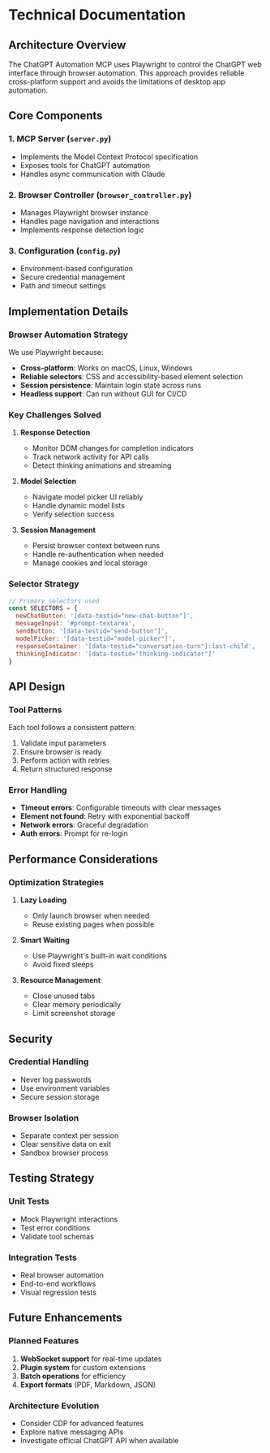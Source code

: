 # Technical Documentation

## Architecture Overview

The ChatGPT Automation MCP uses Playwright to control the ChatGPT web interface through browser automation. This approach provides reliable cross-platform support and avoids the limitations of desktop app automation.

## Core Components

### 1. MCP Server (`server.py`)
- Implements the Model Context Protocol specification
- Exposes tools for ChatGPT automation
- Handles async communication with Claude

### 2. Browser Controller (`browser_controller.py`)
- Manages Playwright browser instance
- Handles page navigation and interactions
- Implements response detection logic

### 3. Configuration (`config.py`)
- Environment-based configuration
- Secure credential management
- Path and timeout settings

## Implementation Details

### Browser Automation Strategy

We use Playwright because:
- **Cross-platform**: Works on macOS, Linux, Windows
- **Reliable selectors**: CSS and accessibility-based element selection
- **Session persistence**: Maintain login state across runs
- **Headless support**: Can run without GUI for CI/CD

### Key Challenges Solved

1. **Response Detection**
   - Monitor DOM changes for completion indicators
   - Track network activity for API calls
   - Detect thinking animations and streaming

2. **Model Selection**
   - Navigate model picker UI reliably
   - Handle dynamic model lists
   - Verify selection success

3. **Session Management**
   - Persist browser context between runs
   - Handle re-authentication when needed
   - Manage cookies and local storage

### Selector Strategy

```javascript
// Primary selectors used
const SELECTORS = {
  newChatButton: '[data-testid="new-chat-button"]',
  messageInput: '#prompt-textarea',
  sendButton: '[data-testid="send-button"]',
  modelPicker: '[data-testid="model-picker"]',
  responseContainer: '[data-testid="conversation-turn"]:last-child',
  thinkingIndicator: '[data-testid="thinking-indicator"]'
}
```

## API Design

### Tool Patterns

Each tool follows a consistent pattern:
1. Validate input parameters
2. Ensure browser is ready
3. Perform action with retries
4. Return structured response

### Error Handling

- **Timeout errors**: Configurable timeouts with clear messages
- **Element not found**: Retry with exponential backoff
- **Network errors**: Graceful degradation
- **Auth errors**: Prompt for re-login

## Performance Considerations

### Optimization Strategies

1. **Lazy Loading**
   - Only launch browser when needed
   - Reuse existing pages when possible

2. **Smart Waiting**
   - Use Playwright's built-in wait conditions
   - Avoid fixed sleeps

3. **Resource Management**
   - Close unused tabs
   - Clear memory periodically
   - Limit screenshot storage

## Security

### Credential Handling
- Never log passwords
- Use environment variables
- Secure session storage

### Browser Isolation
- Separate context per session
- Clear sensitive data on exit
- Sandbox browser process

## Testing Strategy

### Unit Tests
- Mock Playwright interactions
- Test error conditions
- Validate tool schemas

### Integration Tests
- Real browser automation
- End-to-end workflows
- Visual regression tests

## Future Enhancements

### Planned Features
1. **WebSocket support** for real-time updates
2. **Plugin system** for custom extensions
3. **Batch operations** for efficiency
4. **Export formats** (PDF, Markdown, JSON)

### Architecture Evolution
- Consider CDP for advanced features
- Explore native messaging APIs
- Investigate official ChatGPT API when available